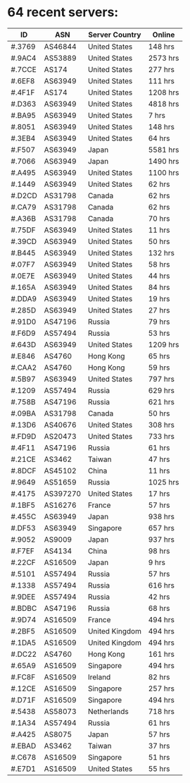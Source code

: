 # 64 recent servers:

| ID | ASN | Server Country | Online |
| ------ | ------ | ------ | ------ |
| #.3769 | AS46844 | United States | 148 hrs |
| #.9AC4 | AS53889 | United States | 2573 hrs |
| #.7CCE | AS174 | United States | 277 hrs |
| #.6EF8 | AS63949 | United States | 111 hrs |
| #.4F1F | AS174 | United States | 1208 hrs |
| #.D363 | AS63949 | United States | 4818 hrs |
| #.BA95 | AS63949 | United States | 7 hrs |
| #.8051 | AS63949 | United States | 148 hrs |
| #.3EB4 | AS63949 | United States | 64 hrs |
| #.F507 | AS63949 | Japan | 5581 hrs |
| #.7066 | AS63949 | Japan | 1490 hrs |
| #.A495 | AS63949 | United States | 1100 hrs |
| #.1449 | AS63949 | United States | 62 hrs |
| #.D2CD | AS31798 | Canada | 62 hrs |
| #.CA79 | AS31798 | Canada | 62 hrs |
| #.A36B | AS31798 | Canada | 70 hrs |
| #.75DF | AS63949 | United States | 11 hrs |
| #.39CD | AS63949 | United States | 50 hrs |
| #.B445 | AS63949 | United States | 132 hrs |
| #.07F7 | AS63949 | United States | 58 hrs |
| #.0E7E | AS63949 | United States | 44 hrs |
| #.165A | AS63949 | United States | 84 hrs |
| #.DDA9 | AS63949 | United States | 19 hrs |
| #.285D | AS63949 | United States | 27 hrs |
| #.91D0 | AS47196 | Russia | 79 hrs |
| #.F6D9 | AS57494 | Russia | 53 hrs |
| #.643D | AS63949 | United States | 1209 hrs |
| #.E846 | AS4760 | Hong Kong | 65 hrs |
| #.CAA2 | AS4760 | Hong Kong | 59 hrs |
| #.5B97 | AS63949 | United States | 797 hrs |
| #.1209 | AS57494 | Russia | 629 hrs |
| #.758B | AS47196 | Russia | 621 hrs |
| #.09BA | AS31798 | Canada | 50 hrs |
| #.13D6 | AS40676 | United States | 308 hrs |
| #.FD9D | AS20473 | United States | 733 hrs |
| #.4F11 | AS47196 | Russia | 61 hrs |
| #.21CE | AS3462 | Taiwan | 47 hrs |
| #.8DCF | AS45102 | China | 11 hrs |
| #.9649 | AS51659 | Russia | 1025 hrs |
| #.4175 | AS397270 | United States | 17 hrs |
| #.1BF5 | AS16276 | France | 57 hrs |
| #.455C | AS63949 | Japan | 938 hrs |
| #.DF53 | AS63949 | Singapore | 657 hrs |
| #.9052 | AS9009 | Japan | 937 hrs |
| #.F7EF | AS4134 | China | 98 hrs |
| #.22CF | AS16509 | Japan | 9 hrs |
| #.5101 | AS57494 | Russia | 57 hrs |
| #.1338 | AS57494 | Russia | 616 hrs |
| #.9DEE | AS57494 | Russia | 42 hrs |
| #.BDBC | AS47196 | Russia | 68 hrs |
| #.9D74 | AS16509 | France | 494 hrs |
| #.2BF5 | AS16509 | United Kingdom | 494 hrs |
| #.1DA5 | AS16509 | United Kingdom | 494 hrs |
| #.DC22 | AS4760 | Hong Kong | 161 hrs |
| #.65A9 | AS16509 | Singapore | 494 hrs |
| #.FC8F | AS16509 | Ireland | 82 hrs |
| #.12CE | AS16509 | Singapore | 257 hrs |
| #.D71F | AS16509 | Singapore | 494 hrs |
| #.5438 | AS58073 | Netherlands | 718 hrs |
| #.1A34 | AS57494 | Russia | 61 hrs |
| #.A425 | AS8075 | Japan | 57 hrs |
| #.EBAD | AS3462 | Taiwan | 37 hrs |
| #.C678 | AS16509 | Singapore | 51 hrs |
| #.E7D1 | AS16509 | United States | 55 hrs |

